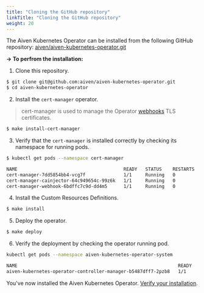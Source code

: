 ```yaml
---
title: "Cloning the GitHub repository"
linkTitle: "Cloning the GitHub repository"
weight: 20
---
```


The Aiven Kubernetes Operator can be installed from the following GitHub repository:
[aiven/aiven-kubernetes-operator.git](https://github.com/aiven/aiven-kubernetes-operator)

**-> To perfrom the installation:**

1. Clone this repository.
```bash
$ git clone git@github.com:aiven/aiven-kubernetes-operator.git
$ cd aiven-kubernetes-operator
```

2. Install the `cert-manager` operator.
> cert-manager is used to manage the Operator [webhooks](https://kubernetes.io/docs/reference/access-authn-authz/extensible-admission-controllers/) TLS certificates.
```bash
$ make install-cert-manager
```

3. Verify that the `cert-manager` is installed correctly by checking its namespace for running pods.
```bash
$ kubectl get pods --namespace cert-manager

NAME                                       READY   STATUS    RESTARTS   AGE
cert-manager-7dd5854bb4-vcg7f              1/1     Running   0          3m
cert-manager-cainjector-64c949654c-99z6k   1/1     Running   0          3m
cert-manager-webhook-6bdffc7c9d-dd4m5      1/1     Running   0          3m
```

4. Install the Custom Resources Definitions.
```bash
$ make install
```

5. Deploy the operator.
```bash
$ make deploy
```

6. Verify the deployment by checking the operator running pod.
```bash
kubectl get pods --namespace aiven-kubernetes-operator-system 

NAME                                                           READY   STATUS    RESTARTS   AGE
aiven-kubernetes-operator-controller-manager-b5487dff7-2pzb8   1/1     Running   0          5m55s
```

You've now installed the Aiven Kubernetes Operator. [Verify your installation](./verifying).

